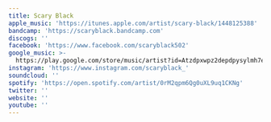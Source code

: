 ```yaml
---
title: Scary Black
apple_music: 'https://itunes.apple.com/artist/scary-black/1448125388'
bandcamp: 'https://scaryblack.bandcamp.com'
discogs: ''
facebook: 'https://www.facebook.com/scaryblack502'
google_music: >-
  https://play.google.com/store/music/artist?id=Atzdpxwpz2depdpysylmh7e6p4y
instagram: 'https://www.instagram.com/scaryblack_'
soundcloud: ''
spotify: 'https://open.spotify.com/artist/0rM2qpm6Qg0uXL9uq1CKNg'
twitter: ''
website: ''
youtube: ''
---
```

